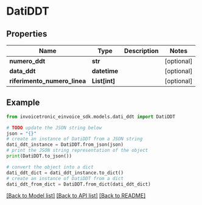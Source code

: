 # DatiDDT


## Properties

Name | Type | Description | Notes
------------ | ------------- | ------------- | -------------
**numero_ddt** | **str** |  | [optional] 
**data_ddt** | **datetime** |  | [optional] 
**riferimento_numero_linea** | **List[int]** |  | [optional] 

## Example

```python
from invoicetronic_einvoice_sdk.models.dati_ddt import DatiDDT

# TODO update the JSON string below
json = "{}"
# create an instance of DatiDDT from a JSON string
dati_ddt_instance = DatiDDT.from_json(json)
# print the JSON string representation of the object
print(DatiDDT.to_json())

# convert the object into a dict
dati_ddt_dict = dati_ddt_instance.to_dict()
# create an instance of DatiDDT from a dict
dati_ddt_from_dict = DatiDDT.from_dict(dati_ddt_dict)
```
[[Back to Model list]](../README.md#documentation-for-models) [[Back to API list]](../README.md#documentation-for-api-endpoints) [[Back to README]](../README.md)


